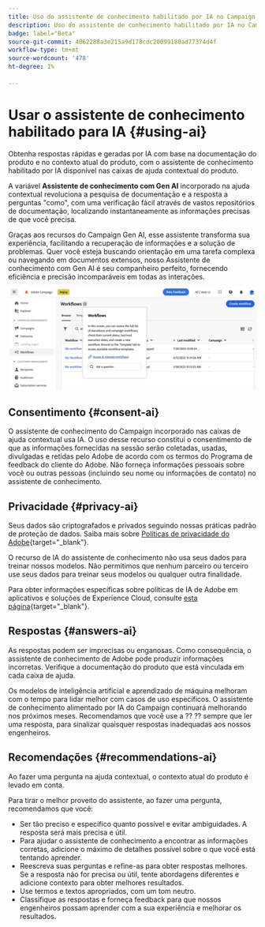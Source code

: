 ```yaml
---
title: Uso do assistente de conhecimento habilitado por IA no Campaign Web
description: Uso do assistente de conhecimento habilitado por IA no Campaign Web
badge: label="Beta"
source-git-commit: 4062288a3e215a9d178cdc20099180ad77374d4f
workflow-type: tm+mt
source-wordcount: '478'
ht-degree: 1%

---
```


# Usar o assistente de conhecimento habilitado para IA {#using-ai}

Obtenha respostas rápidas e geradas por IA com base na documentação do produto e no contexto atual do produto, com o assistente de conhecimento habilitado por IA disponível nas caixas de ajuda contextual do produto.

A variável **Assistente de conhecimento com Gen AI** incorporado na ajuda contextual revoluciona a pesquisa de documentação e a resposta a perguntas &quot;como&quot;, com uma verificação fácil através de vastos repositórios de documentação, localizando instantaneamente as informações precisas de que você precisa.

Graças aos recursos do Campaign Gen AI, esse assistente transforma sua experiência, facilitando a recuperação de informações e a solução de problemas. Quer você esteja buscando orientação em uma tarefa complexa ou navegando em documentos extensos, nosso Assistente de conhecimento com Gen AI é seu companheiro perfeito, fornecendo eficiência e precisão incomparáveis em todas as interações.

![](assets/ask-a-question.png)


## Consentimento {#consent-ai}

O assistente de conhecimento do Campaign incorporado nas caixas de ajuda contextual usa IA. O uso desse recurso constitui o consentimento de que as informações fornecidas na sessão serão coletadas, usadas, divulgadas e retidas pelo Adobe de acordo com os termos do Programa de feedback do cliente do Adobe. Não forneça informações pessoais sobre você ou outras pessoas (incluindo seu nome ou informações de contato) no assistente de conhecimento.

## Privacidade {#privacy-ai}

Seus dados são criptografados e privados seguindo nossas práticas padrão de proteção de dados. Saiba mais sobre [Políticas de privacidade do Adobe](https://www.adobe.com/br/privacy/policy.html){target="_blank"}.

O recurso de IA do assistente de conhecimento não usa seus dados para treinar nossos modelos. Não permitimos que nenhum parceiro ou terceiro use seus dados para treinar seus modelos ou qualquer outra finalidade.

Para obter informações específicas sobre políticas de IA de Adobe em aplicativos e soluções de Experience Cloud, consulte [esta página](https://business.adobe.com/products/sensei/adobe-sensei.html){target="_blank"}.

## Respostas {#answers-ai}

As respostas podem ser imprecisas ou enganosas. Como consequência, o assistente de conhecimento de Adobe pode produzir informações incorretas. Verifique a documentação do produto que está vinculada em cada caixa de ajuda.

Os modelos de inteligência artificial e aprendizado de máquina melhoram com o tempo para lidar melhor com casos de uso específicos. O assistente de conhecimento alimentado por IA do Campaign continuará melhorando nos próximos meses. Recomendamos que você use a ?? ?? sempre que ler uma resposta, para sinalizar quaisquer respostas inadequadas aos nossos engenheiros.

## Recomendações  {#recommendations-ai}

Ao fazer uma pergunta na ajuda contextual, o contexto atual do produto é levado em conta.

Para tirar o melhor proveito do assistente, ao fazer uma pergunta, recomendamos que você:

* Ser tão preciso e específico quanto possível e evitar ambiguidades. A resposta será mais precisa e útil.
* Para ajudar o assistente de conhecimento a encontrar as informações corretas, adicione o máximo de detalhes possível sobre o que você está tentando aprender.
* Reescreva suas perguntas e refine-as para obter respostas melhores. Se a resposta não for precisa ou útil, tente abordagens diferentes e adicione contexto para obter melhores resultados.
* Use termos e textos apropriados, com um tom neutro.
* Classifique as respostas e forneça feedback para que nossos engenheiros possam aprender com a sua experiência e melhorar os resultados.

